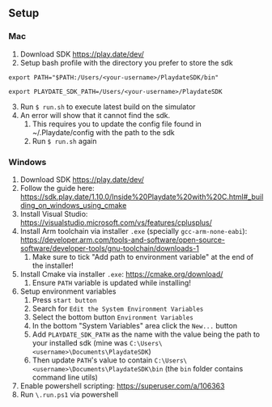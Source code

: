 ## Setup

### Mac
1. Download SDK https://play.date/dev/
2. Setup bash profile with the directory you prefer to store the sdk
```
export PATH="$PATH:/Users/<your-username>/PlaydateSDK/bin"

export PLAYDATE_SDK_PATH=/Users/<your-username>/PlaydateSDK
```
3. Run `$ run.sh` to execute latest build on the simulator
4. An error will show that it cannot find the sdk. 
   1. This requires you to update the config file found in ~/.Playdate/config with the path to the sdk
   2. Run `$ run.sh` again

### Windows
1. Download SDK https://play.date/dev/
2. Follow the guide here: https://sdk.play.date/1.10.0/Inside%20Playdate%20with%20C.html#_building_on_windows_using_cmake
3. Install Visual Studio: https://visualstudio.microsoft.com/vs/features/cplusplus/
4. Install Arm toolchain via installer `.exe` (specially `gcc-arm-none-eabi`): https://developer.arm.com/tools-and-software/open-source-software/developer-tools/gnu-toolchain/downloads-1
   1. Make sure to tick "Add path to environment variable" at the end of the installer!
5. Install Cmake via installer `.exe`: https://cmake.org/download/
   1. Ensure `PATH` variable is updated while installing!
6. Setup environment variables
   1. Press `start button`
   2. Search for `Edit the System Environment Variables`
   3. Select the bottom button `Environment Variables`
   4. In the bottom "System Variables" area click the `New...` button 
   5. Add `PLAYDATE_SDK_PATH` as the name with the value being the path to your installed sdk (mine was `C:\Users\<username>\Documents\PlaydateSDK`)
   6. Then update `PATH`'s value to contain `C:\Users\<username>\Documents\PlaydateSDK\bin` (the `bin` folder contains command line utils)
7. Enable powershell scripting: https://superuser.com/a/106363
8. Run `\.run.ps1` via powershell